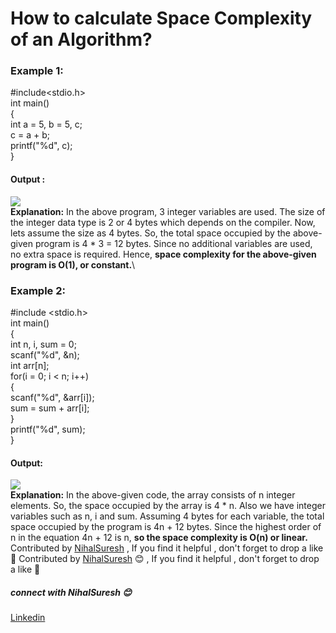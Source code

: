 # How to calculate Space Complexity of an Algorithm?
### Example 1:
#include<stdio.h>\
int main()\
{\
  int a = 5, b = 5, c;\
  c = a + b;\
  printf("%d", c);\
}
#### Output :
<img src="https://github.com/NihalSuresh007/DSA/blob/main/dsa-cp-1/Space%20Complexity/output1.png" alternate="input">\
**Explanation:** In the above program, 3 integer variables are used. The size of the integer data type is 2 or 4 bytes which depends on the compiler. Now, lets assume the size as 4 bytes. So, the total space occupied by the above-given program is 4 * 3 = 12 bytes. Since no additional variables are used, no extra space is required. Hence, **space complexity for the above-given program is O(1), or constant.**\

### Example 2:
#include <stdio.h>\
int main()\
{\
  int n, i, sum = 0;\
  scanf("%d", &n);\
  int arr[n];\
  for(i = 0; i < n; i++)\
  {\
    scanf("%d", &arr[i]);\
    sum = sum + arr[i];\
  }\
  printf("%d", sum);\
}
#### Output:
<img src="https://github.com/NihalSuresh007/DSA/blob/main/dsa-cp-1/Space%20Complexity/output2.png" alternate="input">\
**Explanation:** In the above-given code, the array consists of n integer elements. So, the space occupied by the array is 4 * n. Also we have integer variables such as n, i and sum. Assuming 4 bytes for each variable, the total space occupied by the program is 4n + 12 bytes. Since the highest order of n in the equation 4n + 12 is n, **so the space complexity is O(n) or linear.**\
Contributed by [NihalSuresh](https://github.com/NihalSuresh007) , If you find it helpful , don't forget to drop a like 💖	Contributed by [NihalSuresh](https://github.com/NihalSuresh007) 😊 , If you find it helpful , don't forget to drop a like 💖
##### connect with NihalSuresh 😊	
[Linkedin](https://www.linkedin.com/in/nihal-s-b0535a191)

